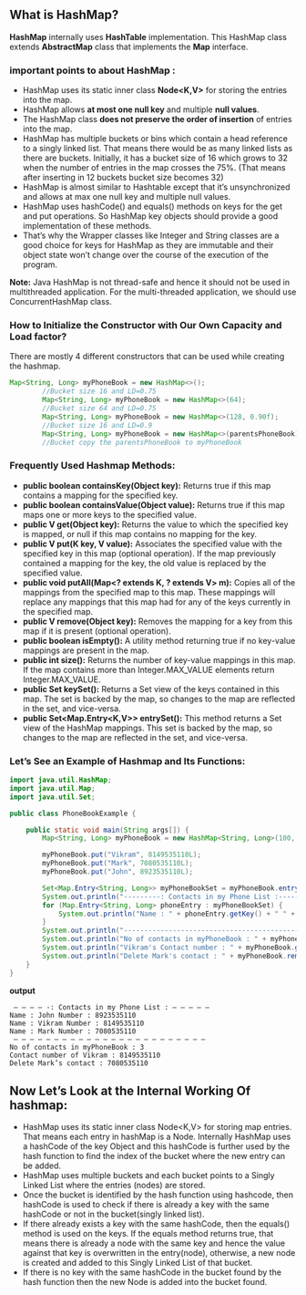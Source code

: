 
## What is HashMap?
**HashMap** internally uses **HashTable** implementation. This HashMap class extends **AbstractMap** class that implements the **Map** interface.

###  important points to about HashMap :

* HashMap uses its static inner class **Node<K,V>** for storing the entries into the map.
* HashMap allows **at most one null key** and multiple **null values**.
* The HashMap class **does not preserve the order of insertion** of entries into the map.
* HashMap has multiple buckets or bins which contain a head reference to a singly linked list. That means there would be as many linked lists as there are buckets. Initially, it has a bucket size of 16 which grows to 32 when the number of entries in the map crosses the 75%. (That means after inserting in 12 buckets bucket size becomes 32)
* HashMap is almost similar to Hashtable except that it’s unsynchronized and allows at max one null key and multiple null values.
* HashMap uses hashCode() and equals() methods on keys for the get and put operations. So HashMap key objects should provide a good implementation of these methods.
* That’s why the Wrapper classes like Integer and String classes are a good choice for keys for HashMap as they are immutable and their object state won’t change over the course of the execution of the program.

**Note:** Java HashMap is not thread-safe and hence it should not be used in multithreaded application. For the multi-threaded application, we should use ConcurrentHashMap class.


### How to Initialize the Constructor with Our Own Capacity and Load factor?

There are mostly 4 different constructors that can be used while creating the hashmap.


```java
Map<String, Long> myPhoneBook = new HashMap<>();
        //Bucket size 16 and LD=0.75
        Map<String, Long> myPhoneBook = new HashMap<>(64);
        //Bucket size 64 and LD=0.75
        Map<String, Long> myPhoneBook = new HashMap<>(128, 0.90f);
        //Bucket size 16 and LD=0.9
        Map<String, Long> myPhoneBook = new HashMap<>(parentsPhoneBook);
        //Bucket copy the parentsPhoneBook to myPhoneBook
```

### Frequently Used Hashmap Methods:

* **public boolean containsKey(Object key):** Returns true if this map contains a mapping for the specified key.
* **public boolean containsValue(Object value):** Returns true if this map maps one or more keys to the specified value.
* **public V get(Object key):** Returns the value to which the specified key is mapped, or null if this map contains no mapping for the key.
* **public V put(K key, V value):** Associates the specified value with the specified key in this map (optional operation). If the map previously contained a mapping for the key, the old value is replaced by the specified value.
* **public void putAll(Map<? extends K, ? extends V> m):** Copies all of the mappings from the specified map to this map. These mappings will replace any mappings that this map had for any of the keys currently in the specified map.
* **public V remove(Object key):** Removes the mapping for a key from this map if it is present (optional operation).
* **public boolean isEmpty():** A utility method returning true if no key-value mappings are present in the map.
* **public int size():** Returns the number of key-value mappings in this map. If the map contains more than Integer.MAX_VALUE elements return Integer.MAX_VALUE.
* **public Set<K> keySet():** Returns a Set view of the keys contained in this map. The set is backed by the map, so changes to the map are reflected in the set, and vice-versa.
* **public Set<Map.Entry<K,V>> entrySet():** This method returns a Set view of the HashMap mappings. This set is backed by the map, so changes to the map are reflected in the set, and vice-versa.


### Let’s See an Example of Hashmap and Its Functions:


```java
import java.util.HashMap;
import java.util.Map;
import java.util.Set;

public class PhoneBookExample {

    public static void main(String args[]) {
        Map<String, Long> myPhoneBook = new HashMap<String, Long>(100, 0.9f);

        myPhoneBook.put("Vikram", 8149535110L);
        myPhoneBook.put("Mark", 7080535110L);
        myPhoneBook.put("John", 8923535110L);

        Set<Map.Entry<String, Long>> myPhoneBookSet = myPhoneBook.entrySet();
        System.out.println("---------: Contacts in my Phone List :----------");
        for (Map.Entry<String, Long> phoneEntry : myPhoneBookSet) {
            System.out.println("Name : " + phoneEntry.getKey() + " " + " Number : " + phoneEntry.getValue());
        }
        System.out.println("------------------------------------------------");
        System.out.println("No of contacts in myPhoneBook : " + myPhoneBook.size());
        System.out.println("Vikram's Contact number : " + myPhoneBook.get("Vikram"));
        System.out.println("Delete Mark's contact : " + myPhoneBook.remove("Mark"));
    }
}

```
**output**


```
 — — — — -: Contacts in my Phone List : — — — — — 
Name : John Number : 8923535110
Name : Vikram Number : 8149535110
Name : Mark Number : 7080535110
 — — — — — — — — — — — — — — — — — — — — — — — — 
No of contacts in myPhoneBook : 3
Contact number of Vikram : 8149535110
Delete Mark’s contact : 7080535110
```

## Now Let’s Look at the Internal Working Of hashmap:

* HashMap uses its static inner class Node<K,V> for storing map entries. That means each entry in hashMap is a Node. Internally HashMap uses a hashCode of the key Object and this hashCode is further used by the hash function to find the index of the bucket where the new entry can be added.
* HashMap uses multiple buckets and each bucket points to a Singly Linked List where the entries (nodes) are stored.
* Once the bucket is identified by the hash function using hashcode, then hashCode is used to check if there is already a key with the same hashCode or not in the bucket(singly linked list).
* If there already exists a key with the same hashCode, then the equals() method is used on the keys. If the equals method returns true, that means there is already a node with the same key and hence the value against that key is overwritten in the entry(node), otherwise, a new node is created and added to this Singly Linked List of that bucket.
* If there is no key with the same hashCode in the bucket found by the hash function then the new Node is added into the bucket found.